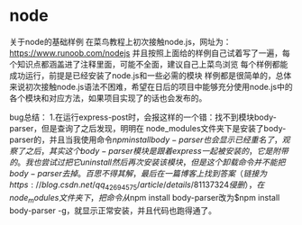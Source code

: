 # node
 关于node的基础样例
在菜鸟教程上初次接触node.js，网址为：https://www.runoob.com/nodejs
并且按照上面给的样例自己试着写了一遍，每个知识点都涵盖进了注释里面，可能不全面，建议自己上菜鸟浏览
每个样例都能成功运行，前提是已经安装了node.js和一些必需的模块
样例都是很简单的，总体来说初次接触node.js语法不困难，希望在日后的项目中能够充分使用node.js中的各个模块和对应方法，如果项目实现了的话也会发布的。

bug总结：
1.在运行express-post时，会报这样的一个错：找不到模块body-parser，但是查询了之后发现，明明在 node_modules文件夹下是安装了body-parser的，并且当我使用命令$npm install body-parser也会显示已经重名了，观察了之后，其实这个body-parser模块是跟着express一起被安装的，它是附带的。我也尝试过把它uninstall然后再次安装该模块，但是这个卸载命令并不能把body-parser去掉。百思不得其解，最后在一篇博客上找到答案（链接为https://blog.csdn.net/qq_42694575/article/details/81137324  侵删），在node_modules文件夹下，把命令从$npm install body-parser改为$npm install body-parser -g，就显示正常安装，并且代码也跑得通了。
